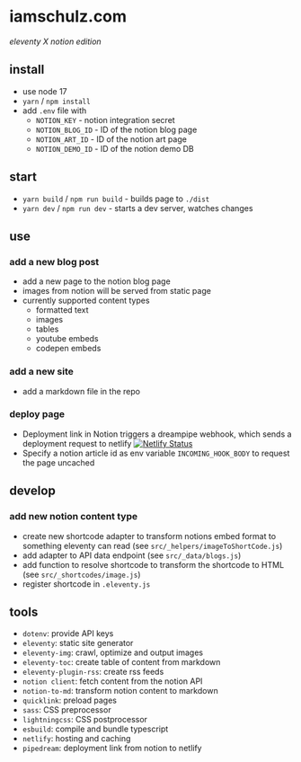 # iamschulz.com

_eleventy X notion edition_

## install

-   use node 17
-   `yarn` / `npm install`
-   add `.env` file with
    -   `NOTION_KEY` - notion integration secret
    -   `NOTION_BLOG_ID` - ID of the notion blog page
    -   `NOTION_ART_ID` - ID of the notion art page
    -   `NOTION_DEMO_ID` - ID of the notion demo DB

## start

-   `yarn build` / `npm run build` - builds page to `./dist`
-   `yarn dev` / `npm run dev` - starts a dev server, watches changes

## use

### add a new blog post

-   add a new page to the notion blog page
-   images from notion will be served from static page
-   currently supported content types
    -   formatted text
    -   images
    -   tables
    -   youtube embeds
    -   codepen embeds

### add a new site

-   add a markdown file in the repo

### deploy page

-   Deployment link in Notion triggers a dreampipe webhook, which sends a deployment request to netlify
    [![Netlify Status](https://api.netlify.com/api/v1/badges/d5df8844-fba4-41f2-9549-cf1e61035bf0/deploy-status)](https://app.netlify.com/sites/iamschulz-11ty/deploys)
-   Specify a notion article id as env variable `INCOMING_HOOK_BODY` to request the page uncached

## develop

### add new notion content type

-   create new shortcode adapter to transform notions embed format to something eleventy can read (see `src/_helpers/imageToShortCode.js`)
-   add adapter to API data endpoint (see `src/_data/blogs.js`)
-   add function to resolve shortcode to transform the shortcode to HTML (see `src/_shortcodes/image.js`)
-   register shortcode in `.eleventy.js`

## tools

-   `dotenv`: provide API keys
-   `eleventy`: static site generator
-   `eleventy-img`: crawl, optimize and output images
-   `eleventy-toc`: create table of content from markdown
-   `eleventy-plugin-rss`: create rss feeds
-   `notion client`: fetch content from the notion API
-   `notion-to-md`: transform notion content to markdown
-   `quicklink`: preload pages
-   `sass`: CSS preprocessor
-   `lightningcss`: CSS postprocessor
-   `esbuild`: compile and bundle typescript
-   `netlify`: hosting and caching
-   `pipedream`: deployment link from notion to netlify
